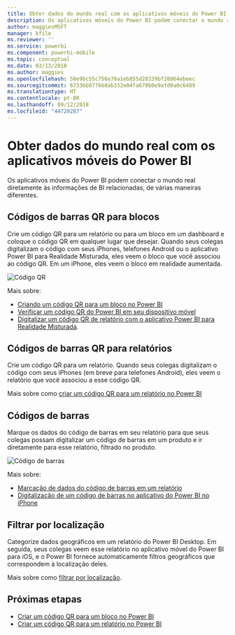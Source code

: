 ```yaml
---
title: Obter dados do mundo real com os aplicativos móveis do Power BI
description: Os aplicativos móveis do Power BI podem conectar o mundo real diretamente a informações de BI relacionadas, sem a necessidade de pesquisa.
author: maggiesMSFT
manager: kfile
ms.reviewer: ''
ms.service: powerbi
ms.component: powerbi-mobile
ms.topic: conceptual
ms.date: 03/13/2018
ms.author: maggies
ms.openlocfilehash: 58e9bc55c756e78a1eb855d28339bf28064ebeec
ms.sourcegitcommit: 67336b077668ab332e04fa670b0e9afd0a0c6489
ms.translationtype: HT
ms.contentlocale: pt-BR
ms.lasthandoff: 09/12/2018
ms.locfileid: "44729287"
---
```

# <a name="get-data-from-the-real-world-with-the-power-bi-mobile-apps"></a>Obter dados do mundo real com os aplicativos móveis do Power BI
Os aplicativos móveis do Power BI podem conectar o mundo real diretamente às informações de BI relacionadas, de várias maneiras diferentes. 

## <a name="qr-codes-for-tiles"></a>Códigos de barras QR para blocos
Crie um código QR para um relatório ou para um bloco em um dashboard e coloque o código QR em qualquer lugar que desejar. Quando seus colegas digitalizam o código com seus iPhones, telefones Android ou o aplicativo Power BI para Realidade Misturada, eles veem o bloco que você associou ao código QR. Em um iPhone, eles veem o bloco em realidade aumentada.

![Código QR](./media/mobile-apps-data-in-real-world-context/power-bi-ios-qr-ar-scanner-small.png)

Mais sobre:

* [Criando um código QR para um bloco no Power BI](../../service-create-qr-code-for-tile.md)
* [Verificar um código QR do Power BI em seu dispositivo móvel](mobile-apps-qr-code.md)
* [Digitalizar um código QR de relatório com o aplicativo Power BI para Realidade Misturada](mobile-mixed-reality-app.md#scan-a-report-qr-code-in-holographic-view).

## <a name="qr-codes-for-reports"></a>Códigos de barras QR para relatórios
Crie um código QR para um relatório.  Quando seus colegas digitalizam o código com seus iPhones (em breve para telefones Android), eles veem o relatório que você associou a esse código QR. 

Mais sobre como [criar um código QR para um relatório no Power BI](../../service-create-qr-code-for-report.md)

## <a name="barcodes"></a>Códigos de barras
Marque os dados do código de barras em seu relatório para que seus colegas possam digitalizar um código de barras em um produto e ir diretamente para esse relatório, filtrado no produto.

![Código de barras](./media/mobile-apps-data-in-real-world-context/power-bi-barcode-scanner.png)

Mais sobre:

* [Marcação de dados do código de barras em um relatório](../../desktop-mobile-barcodes.md)
* [Digitalização de um código de barras no aplicativo do Power BI no iPhone](mobile-apps-scan-barcode-iphone.md)

## <a name="filter-by-location"></a>Filtrar por localização
Categorize dados geográficos em um relatório do Power BI Desktop. Em seguida, seus colegas veem esse relatório no aplicativo móvel do Power BI para iOS, e o Power BI fornece automaticamente filtros geográficos que correspondem à localização deles.

Mais sobre como [filtrar por localização](mobile-apps-geographic-filtering.md).

## <a name="next-steps"></a>Próximas etapas
* [Criar um código QR para um bloco no Power BI](../../service-create-qr-code-for-tile.md)
* [Criar um código QR para um relatório no Power BI](../../service-create-qr-code-for-report.md)

